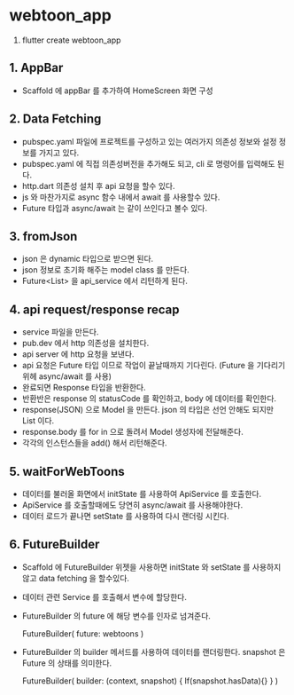# webtoon_app

1. flutter create webtoon_app

## 1. AppBar

- Scaffold 에 appBar 를 추가하여 HomeScreen 화면 구성

## 2. Data Fetching

- pubspec.yaml 파일에 프로젝트를 구성하고 있는 여러가지 의존성 정보와 설정 정보를 가지고 있다.
- pubspec.yaml 에 직접 의존성버전을 추가해도 되고, cli 로 명령어를 입력해도 된다.
- http.dart 의존성 설치 후 api 요청을 할수 있다.
- js 와 마찬가지로 async 함수 내에서 await 를 사용할수 있다.
- Future 타입과 async/await 는 같이 쓰인다고 볼수 있다.

## 3. fromJson

- json 은 dynamic 타입으로 받으면 된다.
- json 정보로 초기화 해주는 model class 를 만든다.
- Future<List<WebtoonModel>> 을 api_service 에서 리턴하게 된다.

## 4. api request/response recap

- service 파일을 만든다.
- pub.dev 에서 http 의존성을 설치한다.
- api server 에 http 요청을 보낸다.
- api 요청은 Future 타입 이므로 작업이 끝날때까지 기다린다. (Future 을 기다리기위헤 async/await 를 사용)
- 완료되면 Response 타입을 반환한다.
- 반환반은 response 의 statusCode 를 확인하고, body 에 데이터를 확인한다.
- response(JSON) 으로 Model 을 만든다. json 의 타입은 선언 안해도 되지만 List<dynamic> 이다.
- response.body 를 for in 으로 돌려서 Model 생성자에 전달해준다.
- 각각의 인스턴스들을 add() 해서 리턴해준다.

## 5. waitForWebToons

- 데이터를 불러올 화면에서 initState 를 사용하여 ApiService 를 호출한다.
- ApiService 를 호출할때에도 당연히 async/await 를 사용해야한다.
- 데이터 로드가 끝나면 setState 를 사용하여 다시 랜더링 시킨다.

## 6. FutureBuilder

- Scaffold 에 FutureBuilder 위젯을 사용하면 initState 와 setState 를 사용하지 않고 data fetching 을 할수있다.
- 데이터 관련 Service 를 호출해서 변수에 할당한다.
- FutureBuilder 의 future 에 해당 변수를 인자로 넘겨준다.

    FutureBuilder(
        future: webtoons
    )

- FutureBuilder 의 builder 메서드를 사용하여 데이터를 랜더링한다. snapshot 은 Future 의 상태를 의미한다.

    FutureBuilder(
        builder: (context, snapshot) {
            If(snapshot.hasData){}
        }
    )
